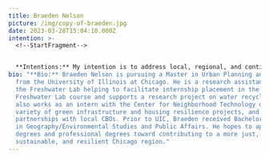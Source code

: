 ```yaml
---
title: Braeden Nelson
picture: /img/copy-of-braeden.jpg
date: 2023-03-28T15:04:10.000Z
intention: >-
  <!--StartFragment-->


  **Intentions:** My intention is to address local, regional, and continental water problems produced and perpetuated by the Backward River. At the local level, South Side communities suffer from the environmental racism of toxic industries along the river while downtown and North Side communities enjoy recreation, restoration, and beautification on the same waterway. As some areas of the river receive regeneration efforts, green gentrification must be mitigated. Regionally, some Chicago suburbs live alongside heavy industry and warehousing, and have dwindling water supplies. Meanwhile, the Chicago River connected to the Chicago Sanitary and Ship Canal sends our wastewater through those communities. Ultimately, the Backward River sends that wastewater across the continent, damaging waterways along the way and producing a dead zone in the Gulf of Mexico.
bio: "**Bio:** Braeden Nelson is pursuing a Master in Urban Planning and Policy
  from the University of Illinois at Chicago. He is a research assistant with
  the Freshwater Lab helping to facilitate internship placement in the
  Freshwater Lab course and supports a research project on water recycling. He
  also works as an intern with the Center for Neighborhood Technology on a
  variety of green infrastructure and housing resilience projects, and supports
  partnerships with local CBOs. Prior to UIC, Braeden received Bachelor degrees
  in Geography/Environmental Studies and Public Affairs. He hopes to apply his
  degrees and professional degrees toward contributing to a more just,
  sustainable, and resilient Chicago region."
---
```


